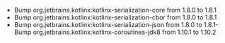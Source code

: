 - Bump org.jetbrains.kotlinx:kotlinx-serialization-core from 1.8.0 to 1.8.1
- Bump org.jetbrains.kotlinx:kotlinx-serialization-cbor from 1.8.0 to 1.8.1
- Bump org.jetbrains.kotlinx:kotlinx-serialization-json from 1.8.0 to 1.8.1- Bump org.jetbrains.kotlinx:kotlinx-coroutines-jdk8 from 1.10.1 to 1.10.2
